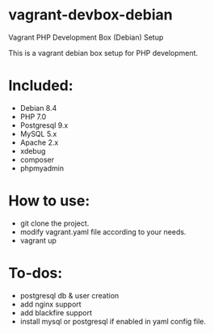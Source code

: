 # vagrant-devbox-debian
Vagrant PHP Development Box (Debian) Setup

This is a vagrant debian box setup for PHP development.

# Included:
 * Debian 8.4
 * PHP 7.0
 * Postgresql 9.x
 * MySQL 5.x
 * Apache 2.x
 * xdebug
 * composer
 * phpmyadmin 
 
 
# How to use:
- git clone the project.
- modify vagrant.yaml file according to your needs.
- vagrant up



# To-dos:
- postgresql db & user creation
- add nginx support
- add blackfire support
- install mysql or postgresql if enabled in yaml config file.  

